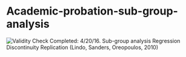 # Academic-probation-sub-group-analysis
![Validity Check](/rd_validity_check.jpeg)
Completed: 4/20/16. Sub-group analysis Regression Discontinuity Replication (Lindo, Sanders, Oreopoulos, 2010)
